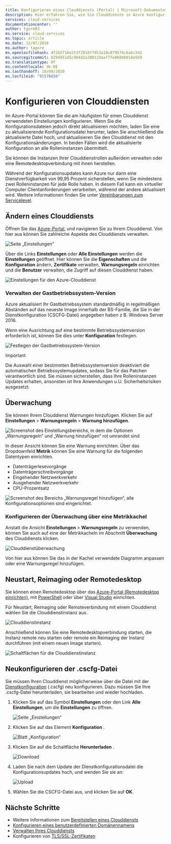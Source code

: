```yaml
---
title: Konfigurieren eines Clouddiensts (Portal) | Microsoft-Dokumentation
description: Hier erfahren Sie, wie Sie Clouddienste in Azure konfigurieren. Hier erfahren Sie, wie Sie die Konfiguration für Clouddienste aktualisieren und Remotezugriff auf Rolleninstanzen konfigurieren. In diesen Beispielen wird das Azure-Portal verwendet.
services: cloud-services
documentationcenter: ''
author: tgore03
ms.service: cloud-services
ms.topic: article
ms.date: 12/07/2016
ms.author: tagore
ms.openlocfilehash: 4f2b5716e253f2810ff953a10c879574c6a6c342
ms.sourcegitcommit: 829d951d5c90442a38012daaf77e86046018e5b9
ms.translationtype: HT
ms.contentlocale: de-DE
ms.lasthandoff: 10/09/2020
ms.locfileid: "91576658"
---
```

# <a name="how-to-configure-cloud-services"></a>Konfigurieren von Clouddiensten

Im Azure-Portal können Sie die am häufigsten für einen Clouddienst verwendeten Einstellungen konfigurieren. Wenn Sie die Konfigurationsdateien jedoch direkt aktualisieren möchten, laden Sie eine zu aktualisierende Konfigurationsdatei herunter, laden Sie anschließend die aktualisierte Datei hoch, und aktualisieren Sie den Clouddienst mit den Konfigurationsänderungen. In beiden Fällen wird die aktualisierte Konfiguration an alle Rolleninstanzen übermittelt.

Sie können die Instanzen Ihrer Clouddienstrollen außerdem verwalten oder eine Remotedesktopverbindung mit ihnen herstellen.

Während der Konfigurationsupdates kann Azure nur dann eine Dienstverfügbarkeit von 99,95 Prozent sicherstellen, wenn Sie mindestens zwei Rolleninstanzen für jede Rolle haben. In diesem Fall kann ein virtueller Computer Clientanforderungen verarbeiten, während der andere aktualisiert wird. Weitere Informationen finden Sie unter [Vereinbarungen zum Servicelevel](https://azure.microsoft.com/support/legal/sla/).

## <a name="change-a-cloud-service"></a>Ändern eines Clouddiensts

Öffnen Sie das [Azure-Portal](https://portal.azure.com/), und navigieren Sie zu Ihrem Clouddienst. Von hier aus können Sie zahlreiche Aspekte des Clouddiensts verwalten.

![Seite „Einstellungen“](./media/cloud-services-how-to-configure-portal/cloud-service.png)

Über die Links **Einstellungen** oder **Alle Einstellungen** werden die **Einstellungen** geöffnet. Hier können Sie die **Eigenschaften** und die **Konfiguration** ändern, **Zertifikate** verwalten, **Warnungsregeln** einrichten und die **Benutzer** verwalten, die Zugriff auf diesen Clouddienst haben.

![Einstellungen für den Azure-Clouddienst](./media/cloud-services-how-to-configure-portal/cs-settings-blade.png)

### <a name="manage-guest-os-version"></a>Verwalten der Gastbetriebssystem-Version

Azure aktualisiert Ihr Gastbetriebssystem standardmäßig in regelmäßigen Abständen auf das neueste Image innerhalb der BS-Familie, die Sie in der Dienstkonfiguration (CSCFG-Datei) angegeben haben z B. Windows Server 2016.

Wenn eine Ausrichtung auf eine bestimmte Betriebssystemversion erforderlich ist, können Sie dies unter **Konfiguration** festlegen.

![Festlegen der Gastbetriebssystem-Version](./media/cloud-services-how-to-configure-portal/cs-settings-config-guestosversion.png)

>[!IMPORTANT]
> Die Auswahl einer bestimmten Betriebssystemversion deaktiviert die automatischen Betriebssystemupdates, sodass Sie für das Patchen verantwortlich sind. Sie müssen sicherstellen, dass Ihre Rolleninstanzen Updates erhalten, ansonsten ist Ihre Anwendungen u.U. Sicherheitsrisiken ausgesetzt.

## <a name="monitoring"></a>Überwachung

Sie können Ihrem Clouddienst Warnungen hinzufügen. Klicken Sie auf **Einstellungen** > **Warnungsregeln** > **Warnung hinzufügen**.

![Screenshot des Einstellungsbereichs, in dem die Optionen „Warnungsregeln“ und „Warnung hinzufügen“ rot umrandet sind](./media/cloud-services-how-to-configure-portal/cs-alerts.png)

In dieser Ansicht können Sie eine Warnung einrichten. Über das Dropdownfeld **Metrik** können Sie eine Warnung für die folgenden Datentypen einrichten.

* Datenträgerlesevorgänge
* Datenträgerschreibvorgänge
* Eingehender Netzwerkverkehr
* Ausgehender Netzwerkverkehr
* CPU-Prozentsatz

![Screenshot des Bereichs „Warnungsregel hinzufügen“, alle Konfigurationsoptionen sind eingerichtet.](./media/cloud-services-how-to-configure-portal/cs-alert-item.png)

### <a name="configure-monitoring-from-a-metric-tile"></a>Konfigurieren der Überwachung über eine Metrikkachel

Anstatt die Ansicht **Einstellungen** > **Warnungsregeln** zu verwenden, können Sie auch auf eine der Metrikkacheln im Abschnitt **Überwachung** des Clouddiensts klicken.

![Clouddienstüberwachung](./media/cloud-services-how-to-configure-portal/cs-monitoring.png)

Von hier aus können Sie das in der Kachel verwendete Diagramm anpassen oder eine Warnungsregel hinzufügen.

## <a name="reboot-reimage-or-remote-desktop"></a>Neustart, Reimaging oder Remotedesktop

Sie können einen Remotedesktop über das [Azure-Portal (Remotedesktop einrichten)](cloud-services-role-enable-remote-desktop-new-portal.md), mit [PowerShell](cloud-services-role-enable-remote-desktop-powershell.md) oder über [Visual Studio](cloud-services-role-enable-remote-desktop-visual-studio.md) einrichten.

Für Neustart, Reimaging oder Remoteverbindung mit einem Clouddienst wählen Sie die Clouddienstinstanz aus.

![Clouddienstinstanz](./media/cloud-services-how-to-configure-portal/cs-instance.png)

Anschließend können Sie eine Remotedesktopverbindung starten, die Instanz remote neu starten oder remote ein Reimaging der Instanz durchführen (mit einem neuen Image starten).

![Schaltflächen für die Clouddienstinstanz](./media/cloud-services-how-to-configure-portal/cs-instance-buttons.png)

## <a name="reconfigure-your-cscfg"></a>Neukonfigurieren der .cscfg-Datei

Sie müssen Ihren Clouddienst möglicherweise über die Datei mit der [Dienstkonfiguration](cloud-services-model-and-package.md#cscfg) (.cscfg) neu konfigurieren. Dazu müssen Sie Ihre .cscfg-Datei herunterladen, sie bearbeiten und wieder hochladen.

1. Klicken Sie auf das Symbol **Einstellungen** oder den Link **Alle Einstellungen**, um die **Einstellungen** zu öffnen.

    ![Seite „Einstellungen“](./media/cloud-services-how-to-configure-portal/cloud-service.png)
2. Klicken Sie auf das Element **Konfiguration** .

    ![Blatt „Konfiguration“](./media/cloud-services-how-to-configure-portal/cs-settings-config.png)
3. Klicken Sie auf die Schaltfläche **Herunterladen** .

    ![Download](./media/cloud-services-how-to-configure-portal/cs-settings-config-panel-download.png)
4. Laden Sie nach dem Update der Dienstkonfigurationsdatei die Konfigurationsupdates hoch, und wenden Sie sie an:

    ![Upload](./media/cloud-services-how-to-configure-portal/cs-settings-config-panel-upload.png)
5. Wählen Sie die CSCFG-Datei aus, und klicken Sie auf **OK**.

## <a name="next-steps"></a>Nächste Schritte

* Weitere Informationen zum [Bereitstellen eines Clouddiensts](cloud-services-how-to-create-deploy-portal.md)
* [Konfigurieren eines benutzerdefinierten Domänennamens](cloud-services-custom-domain-name-portal.md)
* [Verwalten Ihres Clouddiensts](cloud-services-how-to-manage-portal.md)
* Konfigurieren von [TLS/SSL-Zertifikaten](cloud-services-configure-ssl-certificate-portal.md)



